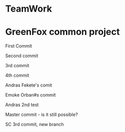 # TeamWork
GreenFox common project
=======================

First Commit

Second commit

3rd commit

4th commit

Andras Fekete's comit

Emoke Orban#s commit

Andras 2nd test

Master commit - is it still possible?

SC 3rd commit, new branch
